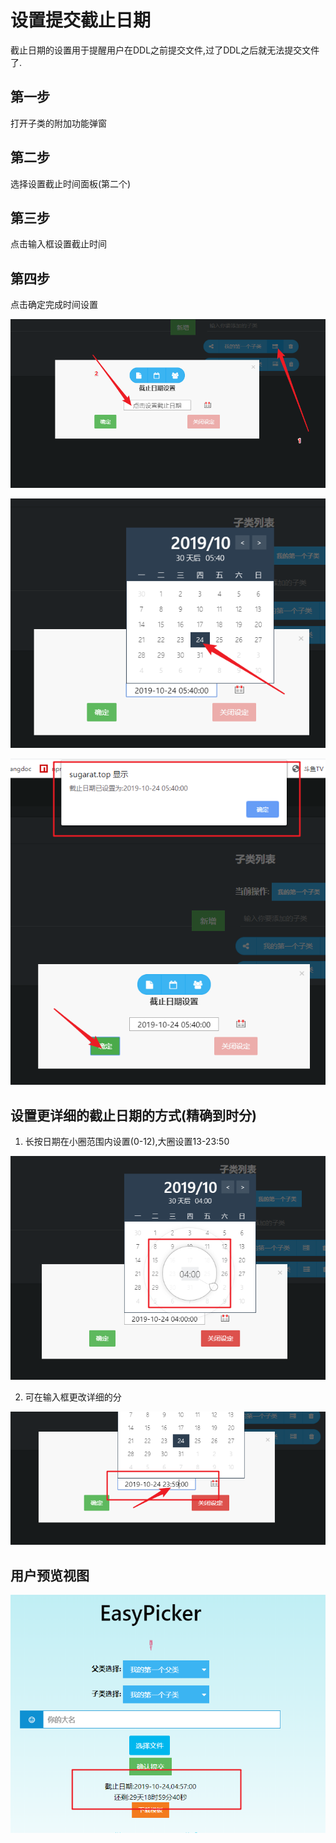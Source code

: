 # 设置提交截止日期

截止日期的设置用于提醒用户在DDL之前提交文件,过了DDL之后就无法提交文件了.


## 第一步
打开子类的附加功能弹窗

## 第二步
选择设置截止时间面板(第二个)

## 第三步
点击输入框设置截止时间

## 第四步
点击确定完成时间设置

![](../../static/set-ddl--step1.png)

![](../../static/set-ddl--step2.png)

![](../../static/set-ddl--step3.png)

## 设置更详细的截止日期的方式(精确到时分)
1. 长按日期在小圈范围内设置(0-12),大圈设置13-23:50

![](../../static/set-ddl--step4.png)

2. 可在输入框更改详细的分

![](../../static/set-ddl--step5.png)

## 用户预览视图

![](../../static/ddl-preview.png)